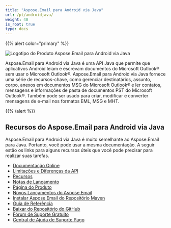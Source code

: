 ```yaml
---
title: "Aspose.Email para Android via Java"
url: /pt/androidjava/
weight: 40
is_root: true
type: docs
---
```


{{% alert color="primary" %}}

![Logotipo do Produto Aspose.Email para Android via Java](home_1.png)

Aspose.Email para Android via Java é uma API Java que permite que aplicativos Android leiam e escrevam documentos do Microsoft Outlook® sem usar o Microsoft Outlook®. Aspose.Email para Android via Java fornece uma série de recursos-chave, como gerenciar destinatários, assunto, corpo, anexos em documentos MSG do Microsoft Outlook® e ler contatos, mensagens e informações de pasta de documentos PST do Microsoft Outlook®. Também pode ser usado para criar, modificar e converter mensagens de e-mail nos formatos EML, MSG e MHT.

{{% /alert %}}

## **Recursos do Aspose.Email para Android via Java**

Aspose.Email para Android via Java é muito semelhante ao Aspose.Email para Java. Portanto, você pode usar a mesma documentação. A seguir estão os links para alguns recursos úteis que você pode precisar para realizar suas tarefas.

- [Documentação Online](/email/java/)
- [Limitações e Diferenças da API](/email/androidjava/limitations-and-api-differences)
- [Recursos](/email/androidjava/features-overview/)
- [Notas de Lançamento](https://releases.aspose.com/email/androidjava/release-notes/)
- [Página do Produto](https://products.aspose.com/email/pt/android-java)
- [Novos Lançamentos do Aspose.Email](https://releases.aspose.com/email/androidjava/)
- [Instalar Aspose.Email do Repositório Maven](/email/java/installation/)
- [Guia de Referência](https://apireference.aspose.com/email/java)
- [Baixar do Repositório do GitHub](https://github.com/aspose-email/Aspose.Email-for-Java)
- [Fórum de Suporte Gratuito](https://forum.aspose.com/c/email/12)
- [Central de Ajuda de Suporte Pago](https://helpdesk.aspose.com/)
